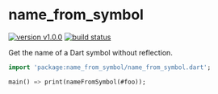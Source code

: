 # name_from_symbol
[![version v1.0.0](https://img.shields.io/badge/pub-1.0.0-brightgreen.svg)](https://pub.dartlang.org/packages/name_from_symbol)
[![build status](https://travis-ci.org/thosakwe/name_from_symbol.svg)](https://travis-ci.org/thosakwe/name_from_symbol)

Get the name of a Dart symbol without reflection.

```dart
import 'package:name_from_symbol/name_from_symbol.dart';

main() => print(nameFromSymbol(#foo));
```